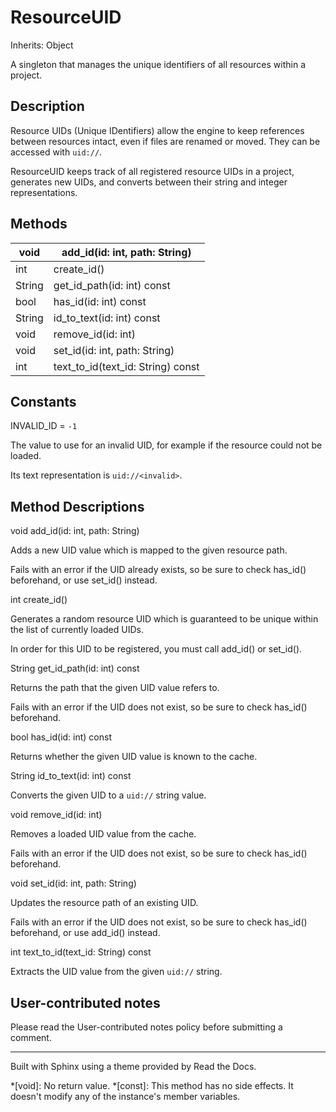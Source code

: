 # ResourceUID

Inherits: Object

A singleton that manages the unique identifiers of all resources within a
project.

## Description

Resource UIDs (Unique IDentifiers) allow the engine to keep references between
resources intact, even if files are renamed or moved. They can be accessed
with `uid://`.

ResourceUID keeps track of all registered resource UIDs in a project,
generates new UIDs, and converts between their string and integer
representations.

## Methods

void | add_id(id: int, path: String)  
---|---  
int | create_id()  
String | get_id_path(id: int) const  
bool | has_id(id: int) const  
String | id_to_text(id: int) const  
void | remove_id(id: int)  
void | set_id(id: int, path: String)  
int | text_to_id(text_id: String) const  
  
## Constants

INVALID_ID = `-1`

The value to use for an invalid UID, for example if the resource could not be
loaded.

Its text representation is `uid://<invalid>`.

## Method Descriptions

void add_id(id: int, path: String)

Adds a new UID value which is mapped to the given resource path.

Fails with an error if the UID already exists, so be sure to check has_id()
beforehand, or use set_id() instead.

int create_id()

Generates a random resource UID which is guaranteed to be unique within the
list of currently loaded UIDs.

In order for this UID to be registered, you must call add_id() or set_id().

String get_id_path(id: int) const

Returns the path that the given UID value refers to.

Fails with an error if the UID does not exist, so be sure to check has_id()
beforehand.

bool has_id(id: int) const

Returns whether the given UID value is known to the cache.

String id_to_text(id: int) const

Converts the given UID to a `uid://` string value.

void remove_id(id: int)

Removes a loaded UID value from the cache.

Fails with an error if the UID does not exist, so be sure to check has_id()
beforehand.

void set_id(id: int, path: String)

Updates the resource path of an existing UID.

Fails with an error if the UID does not exist, so be sure to check has_id()
beforehand, or use add_id() instead.

int text_to_id(text_id: String) const

Extracts the UID value from the given `uid://` string.

## User-contributed notes

Please read the User-contributed notes policy before submitting a comment.

* * *

Built with Sphinx using a theme provided by Read the Docs.

  *[void]: No return value.
  *[const]: This method has no side effects. It doesn't modify any of the instance's member variables.

